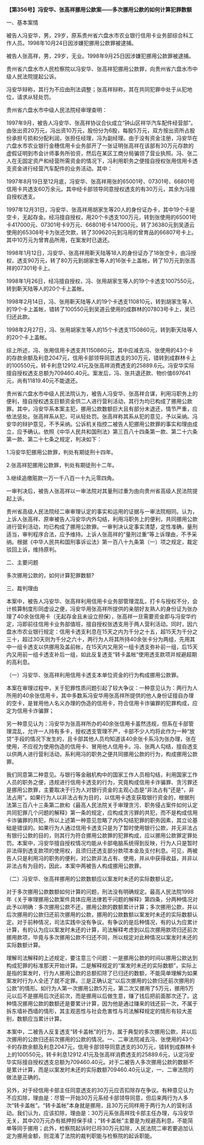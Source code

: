 **【第356号】冯安华、张高祥挪用公款案——多次挪用公款的如何计算犯罪数额**

一、基本案情

被告人冯安华，男，29岁，原系贵州省六盘水市农业银行信用卡业务部综合科工作人员。1998年10月24日因涉嫌犯挪用公款罪被逮捕。

被告人张高祥，男，29岁，无业。1998年9月25日因涉嫌犯挪用公款罪被逮捕。

贵州省六盘水市人民检察院以冯安华、张高祥犯挪用公款罪，向贵州省六盘水市中级人民法院提起公诉。

冯安华辩称，其行为不应由刑法调整；张高祥辩称，其在共同犯罪中处于从犯地位，请求从轻处罚。

贵州省六盘水市中级人民法院经审理查明：

1997年9月，被告人冯安华、张高祥协议合伙成立“钟山区祥华汽车配件经营部”。由张出资20万元，冯出资10万元，股份分为6股，每股5万元，双方按出资所占股份承担亏损和分配利润，张担任经理，冯为副经理。由于没有资金注册，冯安华在六盘水市农业银行金穗信用卡业务部开了一张证明张高祥在该部有30万元存款的虚假证明到市会计师事务所验资，然后在某区工商分局骗领了营业执照。冯、张二人在无固定资产和经营所需资金的情况下，冯利用职务之便擅自授权张用信用卡透支资金进行经营汽车配件的业务活动。其中：

1997年8月19日至12月底，冯安华、张高祥用张的65001号、07301号、66801号信用卡共透支60万余元。其中经卡部领导同意授权透支的有30万元，其余为冯擅自授权透支。

1997年12月31日，冯安华、张高祥用胡家生等20人的身份证办卡，其中19个卡是空卡，无起存金。经冯擅自授权，用20个卡透支100万元，转到张使用的65001号卡417000元、07301号卡9万元、66801号卡147000元，转了36380元到吴道云使用的65308号卡为张还欠款，转了309620元到冯用的曾育品的66807号卡上。其中10万元为曾育品所用，在案发时已退还。

1998年1月12日，冯安华、张高祥用靳天陆等18人的身份证办了18张空卡，由冯授权，透支90万元，转了80万元到胡家生等人的16张卡上盖帐，转了10万元到张高祥的07301号卡上。

1998年1月26日，经冯擅自授权，冯、张用胡家生等人的19个卡透支1007550元，转到靳天陆等人的20个卡上盖帐。

1998年2月14日，冯、张用靳天陆等人的19个卡透支110810元，转到胡家生等人的19个卡上盖帐，错转了100550元到吴道云使用的成群林的07803号卡上，吴已归还此款。

1998年2月27日，冯、张用胡家生等人的15个卡透支1150860元，转到靳天陆等人的20个卡上盖帐。

综上所述，冯、张用信用卡透支共1150860元，其中应减去冯、张使用的43个卡的存款余额及利息2047元，信用卡部领导同意透支的30万元，错转到成群林卡上的100550元，转卡利息12912.41元及张高祥消费透支的25889.6元。冯安华实际擅自授权透支总额为709460.40元。案发后，冯、张共退还款、物价值697641元，尚有11819.40元不能退还。

贵州省六盘水市中级人民法院认为，被告人冯安华、张高祥合谋，利用冯职务上的便利，擅自授权透支巨额资金供二人进行营利活动，其行为均已构成了挪用公款罪。其中，冯安华系本案主犯，挪用公款数额巨大且有部分未退还，情节严重，应依法惩处。张高祥系从犯，可从轻处罚。张高祥称其系从犯的意见，予以采纳。冯安华的辩护意见，不予采纳。公诉机关指控二被告人犯挪用公款罪的事实和理由成立，应予确认。依照《中华人民共和国刑法》第三百八十四条第一款、第二十六条第一款、第二十七条之规定，判决如下：

1.冯安华犯挪用公款罪，判处有期徒刑十四年。

2.张高祥犯挪用公款罪，判处有期徒刑十二年。

3.继续追缴赃款一万一千八百一十九元零四角。

一审判决后，被告人张高祥以一审法院对其量刑过重为由向贵州省高级人民法院提起上诉。

贵州省高级人民法院经二审审理认定的事实和运用的证据与一审法院相同。认为，上诉人张高祥、原审被告人冯安华内外勾结，利用冯职务上的便利，共同挪用公款进行营利活动，均已构成了挪用公款罪。一审判决认定事实清楚，定性准确，量刑适当，审判程序合法，应予维持。上诉人张高祥的“量刑过重”等上诉理由，不予采纳。根据《中华人民共和国刑事诉讼法》第一百八十九条第（一）项之规定，裁定驳回上诉，维持原判。

二、主要问题

多次挪用公款的，如何计算犯罪数额?

三、裁判理由

本案中，被告人冯安华、张高祥利用信用卡业务部管理混乱，打卡与授权不分，会计核算制度形同虚设之便，冯安华用张高祥所提供的亲朋好友熟人的身份证为张办理了40余张信用卡（无起存金且未设立担保），张高祥一旦需要资金即与冯安华约定，冯即前往信用卡业务部值班，擅自授权张透支用于两人营利活动。同时，因六盘水市农业银行规定：信用卡透支利息在15天之内为千分之十五，超15天为千分之三十，超过30天则为千分之六十，两行为人将其所持40余张卡分为两组，先用其中一组卡透支以供挪用及盖前帐，在15天内又用另一组卡透支弥补前一组，后15天内又用前一组卡透支补后一组，如此反复透支“转卡盖帐”使用透支款项并规避超期的高利息。

（一）冯安华、张高祥利用信用卡透支本单位资金的行为构成挪用公款罪。

本案在审理过程中，关于犯罪性质问题引起了较大争议：一种意见认为：两行为人所用的40余张信用卡，其中多数系冯安华用张高祥所提供的他人身份证擅自办理的空卡，是冒用他人名义办理的伪造的信用卡，符合信用卡诈骗罪的犯罪构成，应定为信用卡诈骗罪；

另一种意见认为：冯安华为张高祥所办的40余张信用卡虽然违规，但系在卡部管理混乱，允许一人持有多卡，授权透支管理不严，卡部不少人均将此作为一种“放贷”手段的情况下发生的，且卡部其他人员均知道该40余张卡系冯为张办理，张在使用，不应视为使用伪造的信用卡、冒用他人信用卡。冯、张两人勾结，擅自透支以供两人进行营利活动，系利用冯的职务之便共同挪用公款的行为，构成挪用公款罪。

我们同意第二种意见。与银行等金融机构中的国家工作人员相勾结，利用国家工作人员的职务之便，违规进行信用卡透支的行为，究竟构成信用卡诈骗罪、贪污罪还是挪用公款罪，主要取决于行为人对银行资金的主观心态是“非法占有”还是“，非法占用”。如果行为人以非法占有为目的，以信用卡透支获取银行资金的，根据刑法第三百八十三条第二款和《最高人民法院关于审理贪污、职务侵占案件如何认定共同犯罪几个问题的解释》第一条的规定，应构成贪污罪的共犯，而不是构成信用卡诈骗罪的共犯，所以上述第一种意见忽略了内外勾结犯罪的职务因素，其立论基础是错误的。如果行为人通过信用卡透支只是为了暂时使用银行公款，并无非法占有银行公款的目的，则其行为符合挪用公款罪的犯罪构成，应以挪用公款罪定罪处罚。本案中，冯安华擅自授权情况均能从卡部电脑系统得到反映，行为人只是暂时非法得到透支款项的使用权，且须归还透支部分款项本金及支付利息。可见，两被告人只是利用冯的职务的便利，对公款非法占有、使用，并从中获得收益，并非以非法占有为目的，因此，本案中两被告人构成挪用公款罪。

（二）冯安华、张高祥挪用的公款数额应以案发时未还的实际数额认定。

对于多次挪用公款数额如何计算的问题，刑法没有明确规定。最高人民法院1998年《关于审理挪用公款案件具体应用法律若干问题的解释》第四条，分两种情况对此予以明确：多次挪用公款不还，挪用公款的数额累计计算；多次挪用公款，并以后次挪用的公款归还前次挪用的公款，挪用的公款数额以案发时未还的实际数额认定。对于前种情况，司法实践中没有争议。有争议的是后种情况，有的认为应累计计算，有的认为应以案发时未还的计算，司法解释考虑到以后次挪用款项归还前次挪用款项，毕竟与多次挪用公款不归还不同，所以规定对此种情况以案发时未还的实际数额计算。

理解司法解释的上述规定，要注意三个问题：一是挪用公款的时间以挪用公款达到构成犯罪的标准那天开始计算。二是解释规定的“案发时未还的实际数额”，实际上是指的案发时，行为人挪用公款的总额扣除了已归还的数额，不能简单理解为如果案发时行为人全还了就不定罪。三是正确认定“以后次挪用的公款归还前次挪用的公款”的情形。如行为人第一次挪用公款5万元，第二次又挪用了5万元，挪用5万元以后不是挪用后次还前次，而是挪用以后做生意，赚了钱后把前面那次还了。这种情况挪用公款的数额还是要累计计算，因为他是通过赚来的钱还前一次，不属于拆东墙补西墙的情形，其主观恶性与社会危害性与司法解释规定的情形有较大差别，数额应当累计计算。

本案中，二被告人反复透支“转卡盖帐”的行为，属于典型的多次挪用公款，并以后次挪用的公款归还前次挪用的公款的情况。一、二审法院减去冯、张使用的43个卡的存款余额及利息2047元，信用卡部领导同意透支的30万元，错转到成群林卡上的100550元，转卡利息12912.41元及张高祥消费透支的25889.6元，认定冯安华实际擅自授权透支总额为709460.40元。对于二被告人多次挪用公款的数额不是累计计算，而是以案发时未还的实际数额709460.40元认定，一、二审法院的做法是正确的。

另外，对于经信用卡部主任同意透支的30万元应否扣除存在争议。有种意见认为不应扣除，理由是：尽管一开始30万元系经卡部领导同意，但后来两行为人多次“转卡盖帐”。“转卡盖帐”本身就是挪用，且30万元同样用于两行为人的营利活动。我们认为，应该扣除，理由是：30万元系张高祥找卡部主任办理，与冯安华无关，其中20万元办有抵押担保手续；“转卡盖帐”主要是为规避高利息，不能简单等同于挪用；此外，检察院起诉时已将30万元扣除，人民法院二审若要追加认定为挪用金额，则混淆了法院的裁判职能与检察院的起诉职能。
